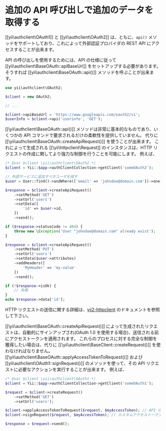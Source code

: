 追加の API 呼び出しで追加のデータを取得する
===========================================

[[yii\authclient\OAuth1]] と [[yii\authclient\OAuth2]] は、ともに、`api()` メソッドをサポートしており、これによって外部認証プロバイダの REST API にアクセスすることが出来ます。

API の呼び出しを使用するためには、API の仕様に従って [[yii\authclient\BaseOAuth::apiBaseUrl]] をセットアップする必要があります。
そうすれば [[yii\authclient\BaseOAuth::api()]] メソッドを呼ぶことが出来ます。

```php
use yii\authclient\OAuth2;

$client = new OAuth2;

// ...

$client->apiBaseUrl = 'https://www.googleapis.com/oauth2/v1';
$userInfo = $client->api('userinfo', 'GET');
```

[[\yii\authclient\BaseOAuth::api()]] メソッドは非常に基本的なものであり、いくつかの API コマンドで要求されるだけの柔軟性を提供していません。
代りに [[\yii\authclient\BaseOAuth::createApiRequest()]] を使うことが出来ます。
これによって生成される [[\yii\httpclient\Request]] のインスタンスは、HTTP リクエストの作成に関してより強力な制御を行うことを可能にします。
例えば、

```php
/* @var $client \yii\authclient\OAuth2 */
$client = Yii::$app->authClientCollection->getClient('someOAuth2');

// 外部サービスに追加すべきユーザを探す
$user = User::find()->andWhere(['email' => 'johndoe@domain.com'])->one();

$response = $client->createApiRequest()
    ->setMethod('GET')
    ->setUrl('users')
    ->setData([
        'id' => $user->id,
    ])
    ->send();

if ($response->statusCode != 404) {
    throw new \Exception('User "johndoe@domain.com" already exist');
}

$response = $client->createApiRequest()
    ->setMethod('PUT')
    ->setUrl('users')
    ->setData($user->attributes)
    ->addHeaders([
        'MyHeader' => 'my-value'
    ])
    ->send();

if (!$response->isOk) {
    // 失敗
}
echo $response->data['id'];
```

HTTP リクエストの送信に関する詳細は、[yii2-httpclient](https://github.com/yiisoft/yii2-httpclient) のドキュメントを参照して下さい。

[[\yii\authclient\BaseOAuth::createApiRequest()]] によって生成されたリクエストは、自動的にサインアップされ(OAuth 1.0 を使用する場合)、送信される前にアクセストークンを適用されます。
これらのプロセスに対する完全な制御を獲得したい場合は、代りに [[\yii\authclient\BaseClient::createRequest()]] を使わなければなりません。
[[\yii\authclient\BaseOAuth::applyAccessTokenToRequest()]] および [[yii\authclient\OAuth1::signRequest()]] のメソッドを使って、その API リクエストに必要なアクションを実行することが出来ます。
例えば、

```php
/* @var $client \yii\authclient\OAuth1 */
$client = Yii::$app->authClientCollection->getClient('someOAuth1');

$request = $client->createRequest()
    ->setMethod('GET')
    ->setUrl('users');

$client->applyAccessTokenToRequest($request, $myAccessToken); // API のためのカスタムアクセストークンを使う
$client->signRequest($request, $myAccessToken); // カスタムアクセストークンでリクエストにサインをする

$response = $request->send();
```

